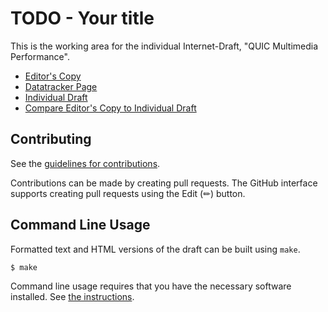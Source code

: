 # TODO - Your title

This is the working area for the individual Internet-Draft, "QUIC Multimedia Performance".

* [Editor's Copy](https://huitema.github.io/draft-huitema-quic-qperfm/#go.draft-huitema-quic-qperfm.html)
* [Datatracker Page](https://datatracker.ietf.org/doc/draft-huitema-quic-qperfm)
* [Individual Draft](https://datatracker.ietf.org/doc/html/draft-huitema-quic-qperfm)
* [Compare Editor's Copy to Individual Draft](https://huitema.github.io/draft-huitema-quic-qperfm/#go.draft-huitema-quic-qperfm.diff)


## Contributing

See the
[guidelines for contributions](https://github.com/huitema/draft-huitema-quic-qperfm/blob/main/CONTRIBUTING.md).

Contributions can be made by creating pull requests.
The GitHub interface supports creating pull requests using the Edit (✏) button.


## Command Line Usage

Formatted text and HTML versions of the draft can be built using `make`.

```sh
$ make
```

Command line usage requires that you have the necessary software installed.  See
[the instructions](https://github.com/martinthomson/i-d-template/blob/main/doc/SETUP.md).


